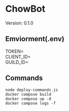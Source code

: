 # ChowBot
Version: 0.1.0

## Emviorment(.env)
TOKEN=
<br>
CLIENT_ID=
<br>
GUILD_ID=

## Commands
`node deploy-commands.js`
<br>
`docker compose build`
<br>
`docker compose up -d`
<br>
`docker compose logs -f`
